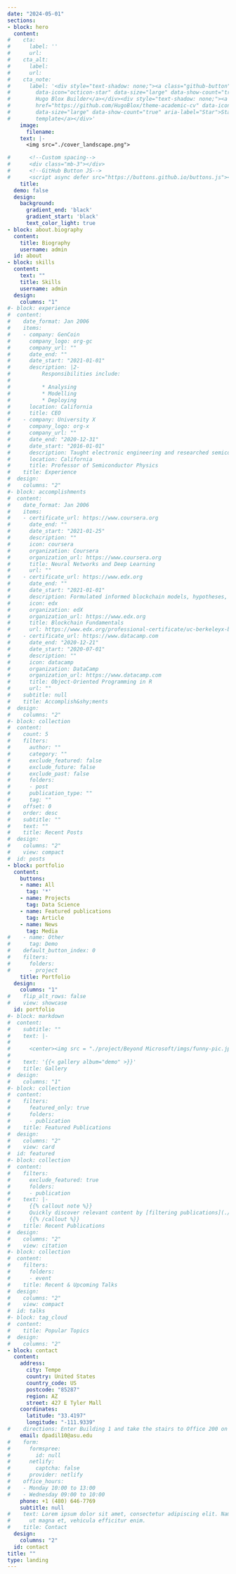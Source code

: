```yaml
---
date: "2024-05-01"
sections:
- block: hero
  content:
#    cta: 
#      label: ''
#      url: 
#    cta_alt:
#      label: 
#      url: 
#    cta_note:
#      label: '<div style="text-shadow: none;"><a class="github-button" href="https://github.com/HugoBlox/hugo-blox-builder"
#        data-icon="octicon-star" data-size="large" data-show-count="true" aria-label="Star">Star
#        Hugo Blox Builder</a></div><div style="text-shadow: none;"><a class="github-button"
#        href="https://github.com/HugoBlox/theme-academic-cv" data-icon="octicon-star"
#        data-size="large" data-show-count="true" aria-label="Star">Star the Academic
#        template</a></div>'
    image:
      filename:
    text: |-
      <img src="./cover_landscape.png">

#      <!--Custom spacing-->
#      <div class="mb-3"></div>
#      <!--GitHub Button JS-->
#      <script async defer src="https://buttons.github.io/buttons.js"></script>
    title: 
  demo: false
  design:
    background:
      gradient_end: 'black'
      gradient_start: 'black'
      text_color_light: true
- block: about.biography
  content:
    title: Biography
    username: admin
  id: about
- block: skills
  content:
    text: ""
    title: Skills
    username: admin
  design:
    columns: "1"
#- block: experience
#  content:
#    date_format: Jan 2006
#    items:
#    - company: GenCoin
#      company_logo: org-gc
#      company_url: ""
#      date_end: ""
#      date_start: "2021-01-01"
#      description: |2-
#          Responsibilities include:
#
#          * Analysing
#          * Modelling
#          * Deploying
#      location: California
#      title: CEO
#    - company: University X
#      company_logo: org-x
#      company_url: ""
#      date_end: "2020-12-31"
#      date_start: "2016-01-01"
#      description: Taught electronic engineering and researched semiconductor physics.
#      location: California
#      title: Professor of Semiconductor Physics
#    title: Experience
#  design:
#    columns: "2"
#- block: accomplishments
#  content:
#    date_format: Jan 2006
#    items:
#    - certificate_url: https://www.coursera.org
#      date_end: ""
#      date_start: "2021-01-25"
#      description: ""
#      icon: coursera
#      organization: Coursera
#      organization_url: https://www.coursera.org
#      title: Neural Networks and Deep Learning
#      url: ""
#    - certificate_url: https://www.edx.org
#      date_end: ""
#      date_start: "2021-01-01"
#      description: Formulated informed blockchain models, hypotheses, and use cases.
#      icon: edx
#      organization: edX
#      organization_url: https://www.edx.org
#      title: Blockchain Fundamentals
#      url: https://www.edx.org/professional-certificate/uc-berkeleyx-blockchain-fundamentals
#    - certificate_url: https://www.datacamp.com
#      date_end: "2020-12-21"
#      date_start: "2020-07-01"
#      description: ""
#      icon: datacamp
#      organization: DataCamp
#      organization_url: https://www.datacamp.com
#      title: Object-Oriented Programming in R
#      url: ""
#    subtitle: null
#    title: Accomplish&shy;ments
#  design:
#    columns: "2"
#- block: collection
#  content:
#    count: 5
#    filters:
#      author: ""
#      category: ""
#      exclude_featured: false
#      exclude_future: false
#      exclude_past: false
#      folders:
#      - post
#      publication_type: ""
#      tag: ""
#    offset: 0
#    order: desc
#    subtitle: ""
#    text: ""
#    title: Recent Posts
#  design:
#    columns: "2"
#    view: compact
#  id: posts
- block: portfolio
  content:
    buttons:
    - name: All
      tag: '*'
    - name: Projects
      tag: Data Science
    - name: Featured publications
      tag: Article
    - name: News
      tag: Media
#    - name: Other
#      tag: Demo
#    default_button_index: 0
#    filters:
#      folders:
#      - project
    title: Portfolio
  design:
    columns: "1"
#    flip_alt_rows: false
#    view: showcase
  id: portfolio
#- block: markdown
#  content:
#    subtitle: ""
#    text: |-
#
#      <center><img src = "./project/Beyond Microsoft/imgs/funny-pic.jpg" width = 300 height = 300/>&#nbsp;<img src = "./project/Beyond Microsoft/imgs/gif-gallery.gif" width = 300 height = 300/></center#>
#
#    text: '{{< gallery album="demo" >}}'
#    title: Gallery
#  design:
#    columns: "1"
#- block: collection
#  content:
#    filters:
#      featured_only: true
#      folders:
#      - publication
#    title: Featured Publications
#  design:
#    columns: "2"
#    view: card
#  id: featured
#- block: collection
#  content:
#    filters:
#      exclude_featured: true
#      folders:
#      - publication
#    text: |-
#      {{% callout note %}}
#      Quickly discover relevant content by [filtering publications](./publication/).
#      {{% /callout %}}
#    title: Recent Publications
#  design:
#    columns: "2"
#    view: citation
#- block: collection
#  content:
#    filters:
#      folders:
#      - event
#    title: Recent & Upcoming Talks
#  design:
#    columns: "2"
#    view: compact
#  id: talks
#- block: tag_cloud
#  content:
#    title: Popular Topics
#  design:
#    columns: "2"
- block: contact
  content:
    address:
      city: Tempe
      country: United States
      country_code: US
      postcode: "85287"
      region: AZ
      street: 427 E Tyler Mall
    coordinates:
      latitude: "33.4197"
      longitude: "-111.9339"
#    directions: Enter Building 1 and take the stairs to Office 200 on Floor 2
    email: dpadil10@asu.edu
#    form:
#      formspree:
#        id: null
#      netlify:
#        captcha: false
#      provider: netlify
#    office_hours:
#    - Monday 10:00 to 13:00
#    - Wednesday 09:00 to 10:00
    phone: +1 (480) 646-7769
    subtitle: null
#    text: Lorem ipsum dolor sit amet, consectetur adipiscing elit. Nam mi diam, venenatis
#      ut magna et, vehicula efficitur enim.
#    title: Contact
  design:
    columns: "2"
  id: contact
title: ""
type: landing
---
```

